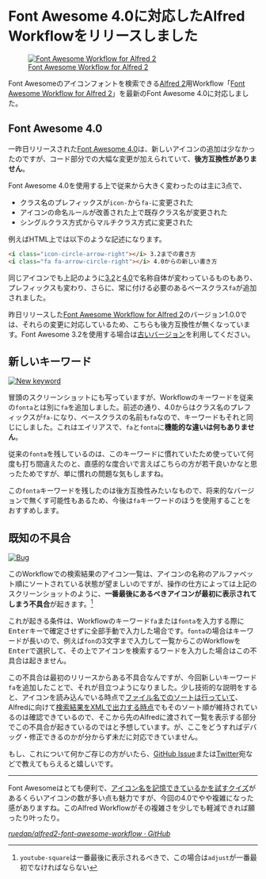# <span>Font Awesome 4.0に対応した</span><span>Alfred Workflowをリリースしました</span>

<figure>
<a href="https://github.com/ruedap/alfred2-font-awesome-workflow">
<img src="/assets/2013/10/25/alfred-workflow-for-font-awesome-4-01.png" alt="Font Awesome Workflow for Alfred 2">
<figcaption>Font Awesome Workflow for Alfred 2</figcaption>
</a>
</figure>

Font Awesomeのアイコンフォントを検索できる[Alfred 2](http://www.alfredapp.com/)用Workflow「[Font Awesome Workflow for Alfred 2](https://github.com/ruedap/alfred2-font-awesome-workflow)」を最新のFont Awesome 4.0に対応しました。

## Font Awesome 4.0

一昨日リリースされた[Font Awesome 4.0](http://fontawesome.io/whats-new/)は、新しいアイコンの追加は少なかったのですが、コード部分での大幅な変更が加えられていて、**後方互換性がありません**。

Font Awesome 4.0を使用する上で従来から大きく変わったのは主に3点で、

- クラス名のプレフィックスが`icon-`から`fa-`に変更された
- アイコンの命名ルールが改善された上で既存クラス名が変更された
- シングルクラス方式からマルチクラス方式に変更された

例えばHTML上では以下のような記述になります。

~~~ html
<i class="icon-circle-arrow-right"></i> 3.2までの書き方
<i class="fa fa-arrow-circle-right"></i> 4.0からの新しい書き方
~~~

同じアイコンでも上記のように[3.2](http://fontawesome.io/3.2.1/icon/circle-arrow-right/)と[4.0](http://fontawesome.io/icon/arrow-circle-right/)で名称自体が変わっているものもあり、プレフィックスも変わり、さらに、常に付ける必要のあるベースクラス`fa`が追加されました。

昨日リリースした[Font Awesome Workflow for Alfred 2](https://github.com/ruedap/alfred2-font-awesome-workflow)のバージョン1.0.0では、それらの変更に対応しているため、こちらも後方互換性が無くなっています。Font Awesome 3.2を使用する場合は[古いバージョン](https://github.com/ruedap/alfred2-font-awesome-workflow/releases/tag/0.3.0)を利用してください。

## 新しいキーワード

[![New keyword](/assets/2013/10/25/alfred-workflow-for-font-awesome-4-02.png)](/assets/2013/10/25/alfred-workflow-for-font-awesome-4-02.png)

冒頭のスクリーンショットにも写っていますが、Workflowのキーワードを従来の`fonta`とは別に`fa`を追加しました。前述の通り、4.0からはクラス名のプレフィックスが`fa-`になり、ベースクラスの名前も`fa`なので、キーワードもそれと同じにしました。これはエイリアスで、`fa`と`fonta`に**機能的な違いは何もありません**。

従来の`fonta`を残しているのは、このキーワードに慣れていたため使っていて何度も打ち間違えたのと、直感的な度合いで言えばこちらの方が若干良いかなと思ったためですが、単に慣れの問題な気もしますね。

この`fonta`キーワードを残したのは後方互換性みたいなもので、将来的なバージョンで無くす可能性もあるため、今後は`fa`キーワードのほうを使用することをおすすめします。

## 既知の不具合

[![Bug](/assets/2013/10/25/alfred-workflow-for-font-awesome-4-03.png)](/assets/2013/10/25/alfred-workflow-for-font-awesome-4-03.png)

このWorkflowでの検索結果のアイコン一覧は、アイコンの名称のアルファベット順にソートされている状態が望ましいのですが、操作の仕方によっては上記のスクリーンショットのように、**一番最後にあるべきアイコンが最初に表示されてしまう不具合**が起きます。[^1]

[^1]: `youtube-square`は一番最後に表示されるべきで、この場合は`adjust`が一番最初でなければならない

これが起きる条件は、Workflowのキーワード`fa`または`fonta`を入力する際に<kbd>Enter</kbd>キーで確定させずに全部手動で入力した場合です。`fonta`の場合はキーワードが長いので、例えば`fon`の3文字まで入力して一覧からこのWorkflowを<kbd>Enter</kbd>で選択して、その上でアイコンを検索するワードを入力した場合はこの不具合は起きません。

この不具合は最初のリリースからある不具合なんですが、今回新しいキーワード`fa`を追加したことで、それが目立つようになりました。少し技術的な説明をすると、アイコンを読み込んでいる時点で[ファイル名でのソートは行っていて](https://github.com/ruedap/alfred2-font-awesome-workflow/blob/76e908af3888037641504dc95b00a5064f59d06e/workflow/lib/font_awesome.rb#L43)、Alfredに向けて[検索結果をXMLで出力する時点](https://github.com/ruedap/alfred2-font-awesome-workflow/blob/76e908af3888037641504dc95b00a5064f59d06e/workflow/main.rb#L23)でもそのソート順が維持されているのは確認できているので、そこから先のAlfredに渡されて一覧を表示する部分でこの不具合が起きているのではと予想しています。が、ここをどうすればデバッグ・修正できるのかが分からず未だに対応できていません。

もし、これについて何かご存じの方がいたら、[GitHub Issue](https://github.com/ruedap/alfred2-font-awesome-workflow/issues/34)または[Twitter](https://twitter.com/ruedap)宛などで教えてもらえると嬉しいです。

* * *

Font Awesomeはとても便利で、[アイコン名を記憶できているかを試すクイズ](http://fontawesome.pro/)があるくらいアイコンの数が多い点も魅力ですが、今回の4.0でやや複雑になった感がありますね。このAlfred Workflowがその複雑さを少しでも軽減できれば願ったり叶ったり。

<cite>[ruedap/alfred2-font-awesome-workflow · GitHub](https://github.com/ruedap/alfred2-font-awesome-workflow)</cite>
